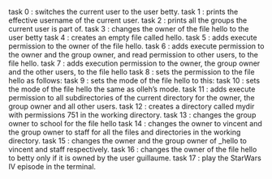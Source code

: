 task 0 : switches the current user to the user betty.
task 1 : prints the effective username of the current user.
task 2 : prints all the groups the current user is part of.
task 3 : changes the owner of the file hello to the user betty
task 4 : creates an empty file called hello.
task 5 : adds execute permission to the owner of the file hello.
task 6 :  adds execute permission to the owner and the group owner, and read permission to other users, to the file hello.
task 7 : adds execution permission to the owner, the group owner and the other users, to the file hello
task 8 : sets the permission to the file hello as follows:
task 9 : sets the mode of the file hello to this:
task 10 : sets the mode of the file hello the same as olleh’s mode.
task 11 : adds execute permission to all subdirectories of the current directory for the owner, the group owner and all other users.
task 12 : creates a directory called mydir with permissions 751 in the working directory.
task 13 : changes the group owner to school for the file hello
task 14 : changes the owner to vincent and the group owner to staff for all the files and directories in the working directory.
task 15 : changes the owner and the group owner of _hello to vincent and staff respectively.
task 16 : changes the owner of the file hello to betty only if it is owned by the user guillaume.
task 17 : play the StarWars IV episode in the terminal.
